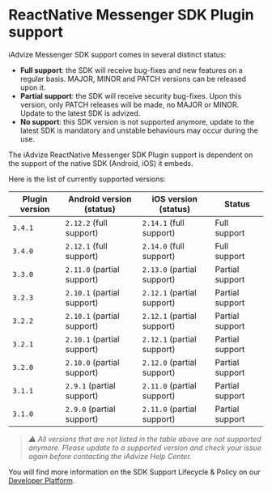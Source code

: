 # ReactNative Messenger SDK Plugin support

iAdvize Messenger SDK support comes in several distinct status:

- **Full support**: the SDK will receive bug-fixes and new features on a regular basis. MAJOR, MINOR and PATCH versions can be released upon it.
- **Partial support**: the SDK will receive security bug-fixes. Upon this version, only PATCH releases will be made, no MAJOR or MINOR. Update to the latest SDK is advized.
- **No support**: this SDK version is not supported anymore, update to the latest SDK is mandatory and unstable behaviours may occur during the use.

The iAdvize ReactNative Messenger SDK Plugin support is dependent on the support of the native SDK (Android, iOS) it embeds.

Here is the list of currently supported versions:

| Plugin version | Android version (status)   | iOS version (status)       | Status          |
| -------------- | -------------------------- | -------------------------- | --------------- |
| `3.4.1`        | `2.12.2` (full support)    | `2.14.1` (full support)    | Full support    |
| `3.4.0`        | `2.12.1` (full support)    | `2.14.0` (full support)    | Full support    |
| `3.3.0`        | `2.11.0` (partial support) | `2.13.0` (partial support) | Partial support |
| `3.2.3`        | `2.10.1` (partial support) | `2.12.1` (partial support) | Partial support |
| `3.2.2`        | `2.10.1` (partial support) | `2.12.1` (partial support) | Partial support |
| `3.2.1`        | `2.10.1` (partial support) | `2.12.1` (partial support) | Partial support |
| `3.2.0`        | `2.10.0` (partial support) | `2.12.0` (partial support) | Partial support |
| `3.1.1`        | `2.9.1` (partial support)  | `2.11.0` (partial support) | Partial support |
| `3.1.0`        | `2.9.0` (partial support)  | `2.11.0` (partial support) | Partial support |

> *⚠️ All versions that are not listed in the table above are not supported anymore. Please update to a supported version and check your issue again before contacting the iAdvize Help Center.*

You will find more information on the SDK Support Lifecycle & Policy on our [Developer Platform](https://developers.iadvize.com/documentation/mobile-sdk#%F0%9F%A4%9D-support-policy).
